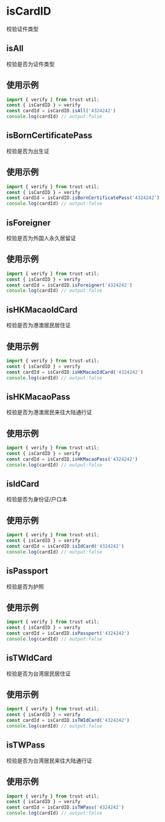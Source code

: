 # isCardID

校验证件类型

## isAll

校验是否为证件类型

## 使用示例

```javascript
import { verify } from trust-util;
const { isCardID } = verify
const cardId = isCardID.isAll('4324242')
console.log(cardId) // output:false
```

## isBornCertificatePass

校验是否为出生证

## 使用示例

```javascript
import { verify } from trust-util;
const { isCardID } = verify
const cardId = isCardID.isBornCertificatePass('4324242')
console.log(cardId) // output:false
```

## isForeigner

校验是否为外国人永久居留证

## 使用示例

```javascript
import { verify } from trust-util;
const { isCardID } = verify
const cardId = isCardID.isForeigner('4324242')
console.log(cardId) // output:false
```

## isHKMacaoIdCard

校验是否为港澳居民居住证

## 使用示例

```javascript
import { verify } from trust-util;
const { isCardID } = verify
const cardId = isCardID.isHKMacaoIdCard('4324242')
console.log(cardId) // output:false
```

## isHKMacaoPass

校验是否为港澳居民来往大陆通行证

## 使用示例

```javascript
import { verify } from trust-util;
const { isCardID } = verify
const cardId = isCardID.isHKMacaoPass('4324242')
console.log(cardId) // output:false
```

## isIdCard

校验是否为身份证/户口本

## 使用示例

```javascript
import { verify } from trust-util;
const { isCardID } = verify
const cardId = isCardID.isIdCard('4324242')
console.log(cardId) // output:false
```

## isPassport

校验是否为护照

## 使用示例

```javascript
import { verify } from trust-util;
const { isCardID } = verify
const cardId = isCardID.isPassport('4324242')
console.log(cardId) // output:false
```

## isTWIdCard

校验是否为台湾居民居住证

## 使用示例

```javascript
import { verify } from trust-util;
const { isCardID } = verify
const cardId = isCardID.isTWIdCard('4324242')
console.log(cardId) // output:false
```

## isTWPass

校验是否为台湾居民来往大陆通行证

## 使用示例

```javascript
import { verify } from trust-util;
const { isCardID } = verify
const cardId = isCardID.isTWPass('4324242')
console.log(cardId) // output:false
```